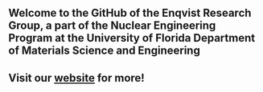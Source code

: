 ##  Welcome to the GitHub of the Enqvist Research Group, a part of the Nuclear Engineering Program at the University of Florida Department of Materials Science and Engineering
## Visit our [website](https://enqvist.mse.ufl.edu/) for more! 
